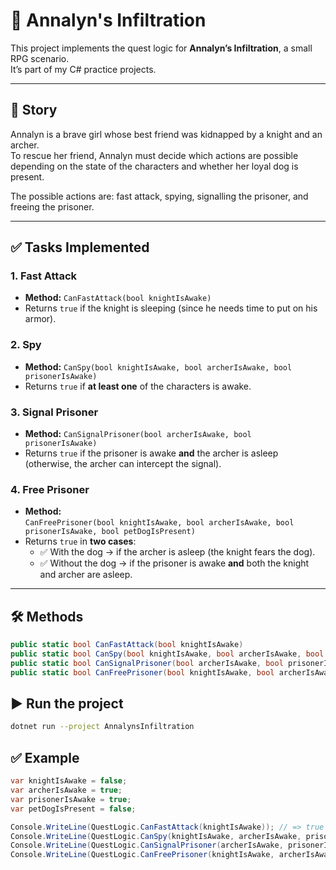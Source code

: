 # 🏹 Annalyn's Infiltration

This project implements the quest logic for **Annalyn’s Infiltration**, a small RPG scenario.  
It’s part of my C# practice projects.

---

## 📖 Story

Annalyn is a brave girl whose best friend was kidnapped by a knight and an archer.  
To rescue her friend, Annalyn must decide which actions are possible depending on the state of the characters and whether her loyal dog is present.

The possible actions are: fast attack, spying, signalling the prisoner, and freeing the prisoner.

---

## ✅ Tasks Implemented

### 1. Fast Attack
- **Method:** `CanFastAttack(bool knightIsAwake)`
- Returns `true` if the knight is sleeping (since he needs time to put on his armor).

### 2. Spy
- **Method:** `CanSpy(bool knightIsAwake, bool archerIsAwake, bool prisonerIsAwake)`
- Returns `true` if **at least one** of the characters is awake.

### 3. Signal Prisoner
- **Method:** `CanSignalPrisoner(bool archerIsAwake, bool prisonerIsAwake)`
- Returns `true` if the prisoner is awake **and** the archer is asleep (otherwise, the archer can intercept the signal).

### 4. Free Prisoner
- **Method:**  
  `CanFreePrisoner(bool knightIsAwake, bool archerIsAwake, bool prisonerIsAwake, bool petDogIsPresent)`
- Returns `true` in **two cases**:
  - ✅ With the dog → if the archer is asleep (the knight fears the dog).  
  - ✅ Without the dog → if the prisoner is awake **and** both the knight and archer are asleep.

---

## 🛠 Methods

```csharp
public static bool CanFastAttack(bool knightIsAwake)
public static bool CanSpy(bool knightIsAwake, bool archerIsAwake, bool prisonerIsAwake)
public static bool CanSignalPrisoner(bool archerIsAwake, bool prisonerIsAwake)
public static bool CanFreePrisoner(bool knightIsAwake, bool archerIsAwake, bool prisonerIsAwake, bool petDogIsPresent)
```

## ▶️ Run the project
```bash
dotnet run --project AnnalynsInfiltration
```

## ✅ Example

```csharp
var knightIsAwake = false;
var archerIsAwake = true;
var prisonerIsAwake = true;
var petDogIsPresent = false;

Console.WriteLine(QuestLogic.CanFastAttack(knightIsAwake)); // => true
Console.WriteLine(QuestLogic.CanSpy(knightIsAwake, archerIsAwake, prisonerIsAwake)); // => true
Console.WriteLine(QuestLogic.CanSignalPrisoner(archerIsAwake, prisonerIsAwake)); // => false
Console.WriteLine(QuestLogic.CanFreePrisoner(knightIsAwake, archerIsAwake, prisonerIsAwake, petDogIsPresent)); // => false

